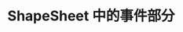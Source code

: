 ﻿---
title: ShapeSheet 中的事件部分
type: docs
weight: 230
url: /zh/java/events-section-in-the-shapesheet/
---
